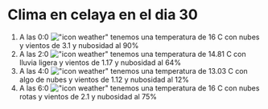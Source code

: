 # Clima en celaya en el dia 30

1. A las 0:0 !["icon weather"](http://openweathermap.org/img/w/04n.png) tenemos una temperatura de 16 C con nubes y  vientos de 3.1 y nubosidad al 90%
1. A las 2:0 !["icon weather"](http://openweathermap.org/img/w/10n.png) tenemos una temperatura de 14.81 C con lluvia ligera y  vientos de 1.17 y nubosidad al 64%
1. A las 4:0 !["icon weather"](http://openweathermap.org/img/w/02n.png) tenemos una temperatura de 13.03 C con algo de nubes y  vientos de 1.12 y nubosidad al 12%
1. A las 6:0 !["icon weather"](http://openweathermap.org/img/w/04n.png) tenemos una temperatura de 16 C con nubes rotas y  vientos de 2.1 y nubosidad al 75%
